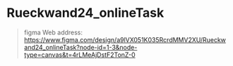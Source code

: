 # Rueckwand24_onlineTask

> figma Web address: <br>
https://www.figma.com/design/a9lVX051K035RcrdMMV2XU/Rueckwand24_onlineTask?node-id=1-3&node-type=canvas&t=4rLMeAjDstF2TonZ-0
